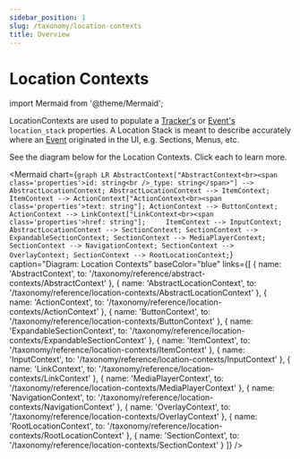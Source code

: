 ```yaml
---
sidebar_position: 1
slug: /taxonomy/location-contexts
title: Overview
---
```


# Location Contexts

import Mermaid from '@theme/Mermaid';

LocationContexts are used to populate a [Tracker's](/tracking/core-concepts/trackers) or 
[Event's](/tracking/core-concepts/events.md) `location_stack` properties. A Location Stack is 
meant to describe accurately where an [Event](/tracking/core-concepts/events.md) originated in the UI, e.g. 
Sections, Menus, etc.

See the diagram below for the Location Contexts. Click each to learn more.

<Mermaid chart={`
	graph LR
        AbstractContext["AbstractContext<br><span class='properties'>id: string<br />_type: string</span>"] --> AbstractLocationContext;
        AbstractLocationContext --> ItemContext;
        ItemContext --> ActionContext["ActionContext<br><span class='properties'>text: string"];
        ActionContext --> ButtonContext;
        ActionContext --> LinkContext["LinkContext<br><span class='properties'>href: string"];    
        ItemContext --> InputContext;
        AbstractLocationContext --> SectionContext;
        SectionContext --> ExpandableSectionContext;
        SectionContext --> MediaPlayerContext;
        SectionContext --> NavigationContext;
        SectionContext --> OverlayContext;
        SectionContext --> RootLocationContext;
`} 
  caption="Diagram: Location Contexts" 
  baseColor="blue" 
  links={[
    { name: 'AbstractContext', to: '/taxonomy/reference/abstract-contexts/AbstractContext' },
    { name: 'AbstractLocationContext', to: '/taxonomy/reference/location-contexts/AbstractLocationContext' },
    { name: 'ActionContext', to: '/taxonomy/reference/location-contexts/ActionContext' },
    { name: 'ButtonContext', to: '/taxonomy/reference/location-contexts/ButtonContext' },
    { name: 'ExpandableSectionContext', to: '/taxonomy/reference/location-contexts/ExpandableSectionContext' },
    { name: 'ItemContext', to: '/taxonomy/reference/location-contexts/ItemContext' },
    { name: 'InputContext', to: '/taxonomy/reference/location-contexts/InputContext' },
    { name: 'LinkContext', to: '/taxonomy/reference/location-contexts/LinkContext' },
    { name: 'MediaPlayerContext', to: '/taxonomy/reference/location-contexts/MediaPlayerContext' },
    { name: 'NavigationContext', to: '/taxonomy/reference/location-contexts/NavigationContext' },
    { name: 'OverlayContext', to: '/taxonomy/reference/location-contexts/OverlayContext' },
    { name: 'RootLocationContext', to: '/taxonomy/reference/location-contexts/RootLocationContext' },
    { name: 'SectionContext', to: '/taxonomy/reference/location-contexts/SectionContext' }
  ]}
/>
